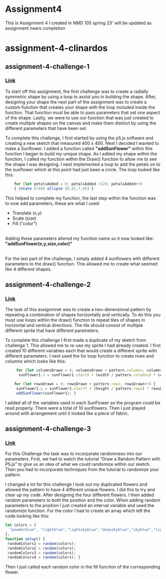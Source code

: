 # Assignment4
This is Assignment 4 I created in NMD 105 spring 23' will be updated as assignment nears completion 

# assignment-4-clinardos


## assignment-4-challenge-1
### [Link](https://editor.p5js.org/clinardos/full/nzgWYu7yz)
<p> To start off this assignment, the first challenge was to create a radially symmetric shape by using a loop to assist you in building the shape. After, designing your shape the next part of the assignment was to create a custom function that creates your shape with the loop included inside the function. That function must be able to pass parameters that set one aspect of the shape. Lastly, we were to use our function that was just created to create multiple shapes on the canvas and make them distinct by using the different parameters that have been set. 

<p> To complete this challenge, I first started by using the p5.js software and creating a new sketch that measured 400 x 400. Next I decided I wanted to make a Sunflower. I added a function called <strong>"addSunFlower"</strong> within this function I began to build my unique shape. As I edited my shape within the function, I called my function within the Draw() function to allow me to see the shape I was designing. I next implemented a loop to add the petals on to the sunflower which at this point had just been a circle. The loop looked like this: 

```Javascript 
    for (let petalsAdded = 0; petalsAdded <120; petalsAdded++)
    { rotate (140) ellipse (0,42,7,45) } 
```
<p> This helped to complete my function, the last step within the function was to now add parameters, these are what I used:
<ul>
    <li> Translate (x,y) </li>
    <li> Scale (size) </li>
    <li> Fill ("color") </li>
</ul>

<br>Adding these parameters altered my function name so it now looked like: <strong> "addSunFlower(x,y,size,color)" </strong>

<br> For the last part of the challenge, I simply added 4 sunflowers with different parameters to the draw() function. This allowed me to create what seemed like 4 different shapes. 

## assignment-4-challenge-2
### [Link](https://editor.p5js.org/clinardos/full/vqGYkEldi)
<p> The task of this assignmnet was to create a two-dimensional pattern by repeating a combination of shapes horizontally and vertically. To do this you must use loops within the draw() function to repeat tiles of shapes in horizontal and vertical directions. The tile should consist of multiple different sprite that have different parameters. 
<p> To complete this challenge I first made a duplicate of my sketch from challenge 1. This allowed me to re-use my sprite I had already created. I first created 10 different variables each that would create a different sprite with different parameters. I next used the for loop function to create rows and columns which looks like this: 

``` Javascript
     for (let columnsDrawn = 0; columnsDrawn < pattern.columns; columnsDrawn++) {
      sunFlower1.x = sunFlower1.startX + (width / pattern.columns) * columnsdrawn;}
```

```Javascript
    for (let rowsDrawn = 0; rowsDrawn < pattern.rows; rowsDrawn++) {
     sunFlower1.y = sunFlower1.startY + (height / pattern.rows) * rowsDrawn;
     addSunFlower(sunFlower1); } 
```

I added all of the variables used in each SunFlower so the program could be read properly. There were a total of 10 sunflowers. Then I just played around with arrangement until it looked like a piece of fabric. 

## assignment-4-challenge-3
### [Link](https://editor.p5js.org/clinardos/full/XEJGfXZru)

<p> For this Challenge the task was to incorporate randomness into our parameters. First,  we had to watch the tutorial "Draw a Random Pattern with P5.js" to give us an idea of what we could randomize within our sketch. Then you had to incorporate techniques from the tutorial to randomize your pattern. 
<p> I changed a lot for this challenge I took out my duplicated flowers and allowed the pattern to have 4 different unique flowers. I did this to try and clear up my code. After designing the four different flowers. I then added random parameters to both the position and the color. When adding random parameters to the position I just created an interval variable and used the randomize function. For the color I had to create an array which left the code looking like this: 

```Javascript 
let colors = [
  "powderblue", "lightblue","lightskyblue","deepskyblue","skyblue","lightsteelblue","steelblue","dodgerblue","cornflakeblue","royalblue","blue","mediumblue","darkblue","navy","midnightblue","mediumslateblue","slateblue","darkslateblue"
];
function setup() {
 randomColors1 = random(colors);
 randomColors2 = random(colors);
 randomColors3 = random(colors);
 randomColors4 = random(colors); }
  ```
  
  Then I just called each random color in the fill funciton of the corresponding flower. 
